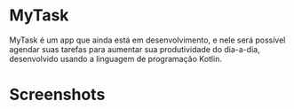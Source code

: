 # MyTask
MyTask é um app que ainda está em desenvolvimento, e nele será possível agendar suas tarefas para aumentar sua produtividade do dia-a-dia, desenvolvido usando a linguagem de programação Kotlin.
# Screenshots
